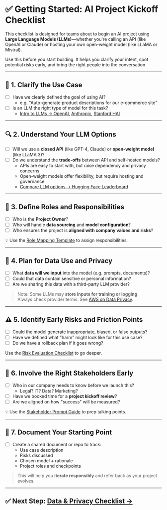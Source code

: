 # ✅ Getting Started: AI Project Kickoff Checklist

This checklist is designed for teams about to begin an AI project using **Large Language Models (LLMs)**—whether you're calling an API (like OpenAI or Claude) or hosting your own open-weight model (like LLaMA or Mistral).

Use this before you start building. It helps you clarify your intent, spot potential risks early, and bring the right people into the conversation.

---

## 🧭 1. Clarify the Use Case

- [ ] Have we clearly defined the goal of using AI?
  - e.g. "Auto-generate product descriptions for our e-commerce site"
- [ ] Is an LLM the right type of model for this task?
  - [Intro to LLMs → OpenAI](https://openai.com/research), [Anthropic](https://www.anthropic.com/), [Stanford HAI](https://hai.stanford.edu/)

---

## 🔍 2. Understand Your LLM Options

- [ ] Will we use a **closed API** (like GPT-4, Claude) or **open-weight model** (like LLaMA 3)?
- [ ] Do we understand the **trade-offs** between API and self-hosted models?
  - APIs are easy to start with, but raise dependency and privacy concerns
  - Open-weight models offer flexibility, but require hosting and governance
  - [Compare LLM options → Hugging Face Leaderboard](https://huggingface.co/spaces/HuggingFaceH4/open_llm_leaderboard)

---

## 🧠 3. Define Roles and Responsibilities

- [ ] Who is the **Project Owner**?
- [ ] Who will handle **data sourcing** and **model configuration**?
- [ ] Who ensures the project is **aligned with company values and risks**?

💡 Use the [Role Mapping Template](../templates/role-mapping-template.md) to assign responsibilities.

---

## 🔐 4. Plan for Data Use and Privacy

- [ ] What **data will we input** into the model (e.g. prompts, documents)?
- [ ] Could that data contain sensitive or personal information?
- [ ] Are we sharing this data with a third-party LLM provider?

> Note: Some LLMs may **store inputs for training or logging**.  
> Always check provider terms. See [AWS on Data Privacy](https://aws.amazon.com/blogs/security/data-privacy-in-generative-ai/).

---

## ⚠️ 5. Identify Early Risks and Friction Points

- [ ] Could the model generate inappropriate, biased, or false outputs?
- [ ] Have we defined what "harm" might look like for this use case?
- [ ] Do we have a rollback plan if it goes wrong?

Use the [Risk Evaluation Checklist](./04_risk-evaluation.md) to go deeper.

---

## 👥 6. Involve the Right Stakeholders Early

- [ ] Who in our company needs to know before we launch this?
  - Legal? IT? Data? Marketing?
- [ ] Have we booked time for a **project kickoff review**?
- [ ] Are we aligned on how "success" will be measured?

💡 Use the [Stakeholder Prompt Guide](../templates/stakeholder-prompt-guide.md) to prep talking points.

---

## 🧾 7. Document Your Starting Point

- [ ] Create a shared document or repo to track:
  - Use case description
  - Risks discussed
  - Chosen model + rationale
  - Project roles and checkpoints

> This will help you **iterate responsibly** and refer back as your project evolves.

---

## ✅ Next Step: [Data & Privacy Checklist →](./02_data-privacy.md)
